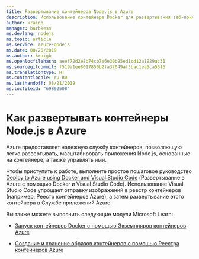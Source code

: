 ```yaml
---
title: Развертывание контейнеров Node.js в Azure
description: Использование контейнера Docker для развертывания веб-приложений Node.js в Azure
author: kraigb
manager: barbkess
ms.devlang: nodejs
ms.topic: article
ms.service: azure-nodejs
ms.date: 08/20/2019
ms.author: kraigb
ms.openlocfilehash: aeef72d2e8b74cb7e6e30b95ed1cd12a1929ac31
ms.sourcegitcommit: f519a1ee8017850b2fa37049af3bac1ea5ca5516
ms.translationtype: HT
ms.contentlocale: ru-RU
ms.lasthandoff: 08/21/2019
ms.locfileid: "69892508"
---
```

# <a name="how-to-deploy-nodejs-containers-to-azure"></a>Как развертывать контейнеры Node.js в Azure

Azure предоставляет надежную службу контейнеров, позволяющую легко развертывать, масштабировать приложения Node.js, основанные на контейнере, а также управлять ими.

Чтобы приступить к работе, выполните простое пошаговое руководство [Deploy to Azure using Docker and Visual Studio Code](https://code.visualstudio.com/tutorials/docker-extension/getting-started) (Развертывание в Azure с помощью Docker и Visual Studio Code). Использование Visual Studio Code упрощает отправку изображений в реестр контейнеров (например, Реестр контейнеров Azure), а затем развертывание этого контейнера в Службе приложений Azure.

Вы также можете выполнить следующие модули Microsoft Learn:

- [Запуск контейнеров Docker с помощью Экземпляров контейнеров Azure](/learn/modules/run-docker-with-azure-container-instances/)

- [Создание и хранение образов контейнеров с помощью Реестра контейнеров Azure](/learn/modules/build-and-store-container-images/)
